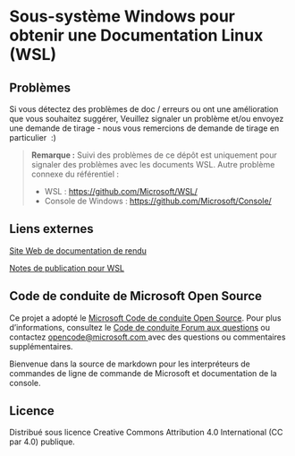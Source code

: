 # <a name="windows-subsystem-for-linux-wsl-documentation"></a>Sous-système Windows pour obtenir une Documentation Linux (WSL)

## <a name="issues"></a>Problèmes
Si vous détectez des problèmes de doc / erreurs ou ont une amélioration que vous souhaitez suggérer, Veuillez signaler un problème et/ou envoyez une demande de tirage - nous vous remercions de demande de tirage en particulier  :)

> **Remarque :** Suivi des problèmes de ce dépôt est uniquement pour signaler des problèmes avec les documents WSL. Autre problème connexe du référentiel :
> * WSL : https://github.com/Microsoft/WSL/
> * Console de Windows : https://github.com/Microsoft/Console/

## <a name="external-links"></a>Liens externes

[Site Web de documentation de rendu](https://docs.microsoft.com/windows/wsl/) 

[Notes de publication pour WSL](https://docs.microsoft.com/en-us/windows/wsl/release-notes)

## <a name="microsoft-open-source-code-of-conduct"></a>Code de conduite de Microsoft Open Source

Ce projet a adopté le [Microsoft Code de conduite Open Source](https://opensource.microsoft.com/codeofconduct/).
Pour plus d’informations, consultez le [Code de conduite Forum aux questions](https://opensource.microsoft.com/codeofconduct/faq/) ou contactez [ opencode@microsoft.com ](mailto:opencode@microsoft.com) avec des questions ou commentaires supplémentaires.

Bienvenue dans la source de markdown pour les interpréteurs de commandes de ligne de commande de Microsoft et documentation de la console.

## <a name="license"></a>Licence
Distribué sous licence Creative Commons Attribution 4.0 International (CC par 4.0) publique.
